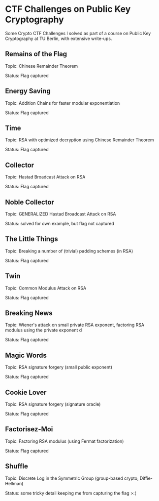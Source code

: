 # CTF Challenges on Public Key Cryptography 

Some Crypto CTF Challenges I solved as part of a course on Public Key Cryptography at TU Berlin, with extensive write-ups.

## Remains of the Flag

Topic: Chinese Remainder Theorem

Status: Flag captured

## Energy Saving

Topic: Addition Chains for faster modular exponentiation

Status: Flag captured

## Time

Topic: RSA with optimized decryption using Chinese Remainder Theorem

Status: Flag captured

## Collector

Topic: Hastad Broadcast Attack on RSA 

Status: Flag captured

## Noble Collector

Topic: GENERALIZED Hastad Broadcast Attack on RSA

Status: solved for own example, but flag not captured

## The Little Things

Topic: Breaking a number of (trivial) padding schemes (in RSA)

Status: Flag captured

## Twin

Topic: Common Modulus Attack on RSA

Status: Flag captured

## Breaking News

Topic: Wiener's attack on small private RSA exponent, factoring RSA modulus using the private exponent d

Status: Flag captured

## Magic Words

Topic: RSA signature forgery (small public exponent)

Status: Flag captured

## Cookie Lover

Topic: RSA signature forgery (signature oracle)

Status: Flag captured

## Factorisez-Moi

Topic: Factoring RSA modulus (using Fermat factorization)

Status: Flag captured

## Shuffle

Topic: Discrete Log in the Symmetric Group (group-based crypto, Diffie-Hellman)

Status: some tricky detail keeping me from capturing the flag >:(